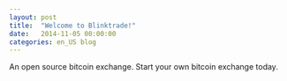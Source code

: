 ```yaml
---
layout: post
title:  "Welcome to Blinktrade!"
date:   2014-11-05 00:00:00
categories: en_US blog
---
```


An open source bitcoin exchange. Start your own bitcoin exchange today.
